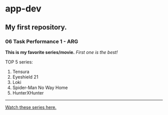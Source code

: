 # app-dev
## My first repository.
### 06 Task Performance 1 - ARG

**This is my favorite series/movie.**
*First one is the best!*

TOP 5 series:
1. Tensura
2. Eyeshield 21
3. Loki
4. Spider-Man No Way Home
5. HunterXHunter

---

[Watch these series here.](https://myflixer.to/home)
